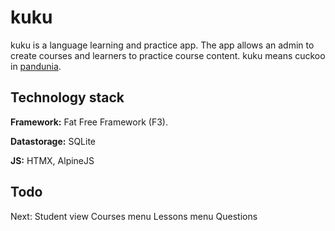 # kuku 

kuku is a language learning and practice app. 
The app allows an admin to create courses and learners to practice course content.
kuku means cuckoo in [pandunia](https://pandunia.info). 

## Technology stack 

**Framework:** Fat Free Framework (F3). 

**Datastorage:** SQLite

**JS:** HTMX, AlpineJS

## Todo

Next: Student view
	Courses menu
		Lessons menu 
			Questions 
		